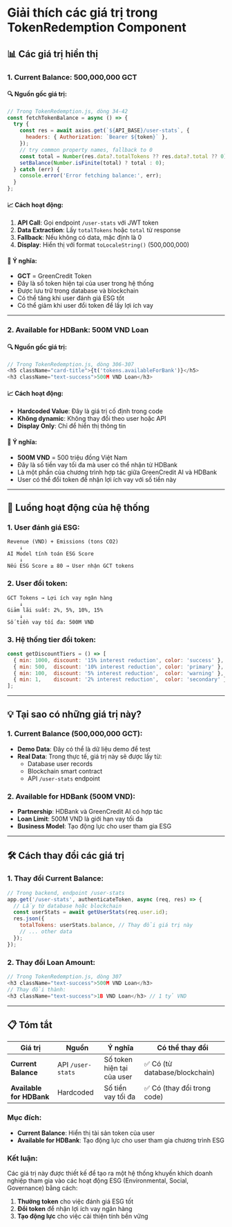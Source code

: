 # Giải thích các giá trị trong TokenRedemption Component

## 📊 **Các giá trị hiển thị**

### 1. **Current Balance: 500,000,000 GCT**

#### 🔍 **Nguồn gốc giá trị:**
```javascript
// Trong TokenRedemption.js, dòng 34-42
const fetchTokenBalance = async () => {
  try {
    const res = await axios.get(`${API_BASE}/user-stats`, {
      headers: { Authorization: `Bearer ${token}` },
    });
    // try common property names, fallback to 0
    const total = Number(res.data?.totalTokens ?? res.data?.total ?? 0);
    setBalance(Number.isFinite(total) ? total : 0);
  } catch (err) {
    console.error('Error fetching balance:', err);
  }
};
```

#### 📈 **Cách hoạt động:**
1. **API Call**: Gọi endpoint `/user-stats` với JWT token
2. **Data Extraction**: Lấy `totalTokens` hoặc `total` từ response
3. **Fallback**: Nếu không có data, mặc định là 0
4. **Display**: Hiển thị với format `toLocaleString()` (500,000,000)

#### 🎯 **Ý nghĩa:**
- **GCT** = GreenCredit Token
- Đây là số token hiện tại của user trong hệ thống
- Được lưu trữ trong database và blockchain
- Có thể tăng khi user đánh giá ESG tốt
- Có thể giảm khi user đổi token để lấy lợi ích vay

---

### 2. **Available for HDBank: 500M VND Loan**

#### 🔍 **Nguồn gốc giá trị:**
```javascript
// Trong TokenRedemption.js, dòng 306-307
<h5 className="card-title">{t('tokens.availableForBank')}</h5>
<h3 className="text-success">500M VND Loan</h3>
```

#### 📈 **Cách hoạt động:**
- **Hardcoded Value**: Đây là giá trị cố định trong code
- **Không dynamic**: Không thay đổi theo user hoặc API
- **Display Only**: Chỉ để hiển thị thông tin

#### 🎯 **Ý nghĩa:**
- **500M VND** = 500 triệu đồng Việt Nam
- Đây là số tiền vay tối đa mà user có thể nhận từ HDBank
- Là một phần của chương trình hợp tác giữa GreenCredit AI và HDBank
- User có thể đổi token để nhận lợi ích vay với số tiền này

---

## 🔄 **Luồng hoạt động của hệ thống**

### **1. User đánh giá ESG:**
```
Revenue (VND) + Emissions (tons CO2) 
    ↓
AI Model tính toán ESG Score
    ↓
Nếu ESG Score ≥ 80 → User nhận GCT tokens
```

### **2. User đổi token:**
```
GCT Tokens → Lợi ích vay ngân hàng
    ↓
Giảm lãi suất: 2%, 5%, 10%, 15%
    ↓
Số tiền vay tối đa: 500M VND
```

### **3. Hệ thống tier đổi token:**
```javascript
const getDiscountTiers = () => [
  { min: 1000, discount: '15% interest reduction', color: 'success' },
  { min: 500,  discount: '10% interest reduction', color: 'primary' },
  { min: 100,  discount: '5% interest reduction',  color: 'warning' },
  { min: 1,    discount: '2% interest reduction',  color: 'secondary' },
];
```

---

## 💡 **Tại sao có những giá trị này?**

### **1. Current Balance (500,000,000 GCT):**
- **Demo Data**: Đây có thể là dữ liệu demo để test
- **Real Data**: Trong thực tế, giá trị này sẽ được lấy từ:
  - Database user records
  - Blockchain smart contract
  - API `/user-stats` endpoint

### **2. Available for HDBank (500M VND):**
- **Partnership**: HDBank và GreenCredit AI có hợp tác
- **Loan Limit**: 500M VND là giới hạn vay tối đa
- **Business Model**: Tạo động lực cho user tham gia ESG

---

## 🛠️ **Cách thay đổi các giá trị**

### **1. Thay đổi Current Balance:**
```javascript
// Trong backend, endpoint /user-stats
app.get('/user-stats', authenticateToken, async (req, res) => {
  // Lấy từ database hoặc blockchain
  const userStats = await getUserStats(req.user.id);
  res.json({
    totalTokens: userStats.balance, // Thay đổi giá trị này
    // ... other data
  });
});
```

### **2. Thay đổi Loan Amount:**
```javascript
// Trong TokenRedemption.js, dòng 307
<h3 className="text-success">500M VND Loan</h3>
// Thay đổi thành:
<h3 className="text-success">1B VND Loan</h3> // 1 tỷ VND
```

---

## 📋 **Tóm tắt**

| Giá trị | Nguồn | Ý nghĩa | Có thể thay đổi |
|---------|-------|---------|-----------------|
| **Current Balance** | API `/user-stats` | Số token hiện tại của user | ✅ Có (từ database/blockchain) |
| **Available for HDBank** | Hardcoded | Số tiền vay tối đa | ✅ Có (thay đổi trong code) |

### **Mục đích:**
- **Current Balance**: Hiển thị tài sản token của user
- **Available for HDBank**: Tạo động lực cho user tham gia chương trình ESG

### **Kết luận:**
Các giá trị này được thiết kế để tạo ra một hệ thống khuyến khích doanh nghiệp tham gia vào các hoạt động ESG (Environmental, Social, Governance) bằng cách:
1. **Thưởng token** cho việc đánh giá ESG tốt
2. **Đổi token** để nhận lợi ích vay ngân hàng
3. **Tạo động lực** cho việc cải thiện tính bền vững
